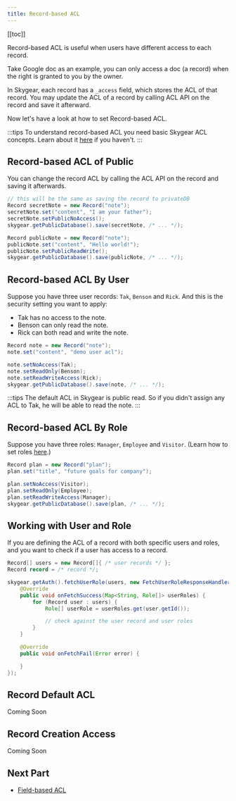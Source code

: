 ```yaml
---
title: Record-based ACL
---
```


[[toc]]

Record-based ACL is useful when users have different access to each record.

Take Google doc as an example, you can only access a doc (a record) when the right is granted to you by the owner.

In Skygear, each record has a `_access` field, which stores the ACL of that record. You may update the ACL of a record by calling ACL API on the record and save it afterward.

Now let's have a look at how to set Record-based ACL.

:::tips
To understand record-based ACL you need basic Skygear ACL concepts. Learn about it [here][doc-overview-acl] if you haven't.
:::

## Record-based ACL of Public

You can change the record ACL by calling the ACL API on the record and saving it afterwards.

```java
// this will be the same as saving the record to privateDB
Record secretNote = new Record("note");
secretNote.set("content", "I am your father");
secretNote.setPublicNoAccess();
skygear.getPublicDatabase().save(secretNote, /* ... */);

Record publicNote = new Record("note");
publicNote.set("content", "Hello world!");
publicNote.setPublicReadWrite();
skygear.getPublicDatabase().save(publicNote, /* ... */);
```

## Record-based ACL By User

Suppose you have three user records: `Tak`, `Benson` and `Rick`. And this is the security setting you want to apply:

- Tak has no access to the note.
- Benson can only read the note.
- Rick can both read and write the note.

```java
Record note = new Record("note");
note.set("content", "demo user acl");

note.setNoAccess(Tak);
note.setReadOnly(Benson);
note.setReadWriteAccess(Rick);
skygear.getPublicDatabase().save(note, /* ... */);
```

:::tips
The default ACL in Skygear is public read. So if you didn't assign any ACL to Tak, he will be able to read the note.
:::

## Record-based ACL By Role

Suppose you have three roles: `Manager`, `Employee` and `Visitor`. (Learn how to set roles [here][doc-role-acl].)

```java
Record plan = new Record("plan");
plan.set("title", "future goals for company");

plan.setNoAccess(Visitor);
plan.setReadOnly(Employee);
plan.setReadWriteAccess(Manager);
skygear.getPublicDatabase().save(plan, /* ... */);
```

## Working with User and Role

If you are defining the ACL of a record with both specific users and roles, and you want to check if a user has access to a record.

```java
Record[] users = new Record[]{ /* user records */ };
Record record = /* record */;

skygear.getAuth().fetchUserRole(users, new FetchUserRoleResponseHandler(){
    @Override
    public void onFetchSuccess(Map<String, Role[]> userRoles) {
        for (Record user : users) {
            Role[] userRole = userRoles.get(user.getId());

            // check against the user record and user roles
        }
    }

    @Override
    public void onFetchFail(Error error) {

    }
});
```

## Record Default ACL

Coming Soon

## Record Creation Access

Coming Soon

## Next Part
- [Field-based ACL][doc-field-acl]

[doc-role-acl]: /guides/cloud-db/acl-overview/js/#acl-user-target
[doc-overview-acl]: /guides/cloud-db/acl-overview/js/
[doc-field-acl]: /guides/cloud-db/field-acl/
